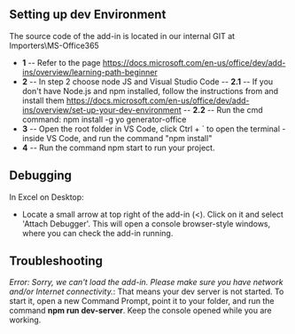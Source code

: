 ## Setting up dev Environment

The source code of the add-in is located in our internal GIT at Importers\MS-Office365

- **1** -- Refer to the page https://docs.microsoft.com/en-us/office/dev/add-ins/overview/learning-path-beginner
- **2** -- In step 2 choose node JS and Visual Studio Code
-- **2.1** -- If you don't have Node.js and npm installed, follow the instructions from and install them https://docs.microsoft.com/en-us/office/dev/add-ins/overview/set-up-your-dev-environment
-- **2.2** -- Run the cmd command: npm install -g yo generator-office
- **3** -- Open the root folder in VS Code, click Ctrl + ` to open the terminal - inside VS Code, and run the command "npm install"
- **4** -- Run the command npm start to run your project.

## Debugging

In Excel on Desktop:
* Locate a small arrow at top right of the add-in (<). Click on it and select 'Attach Debugger'. This will open a console browser-style windows, where you can check the add-in running.

## Troubleshooting

*Error: Sorry, we can't load the add-in. Please make sure you have network and/or Internet connectivity.*: That means your dev server is not started. To start it, open a new Command Prompt, point it to your folder, and run the command **npm run dev-server**. Keep the console opened while you are working.